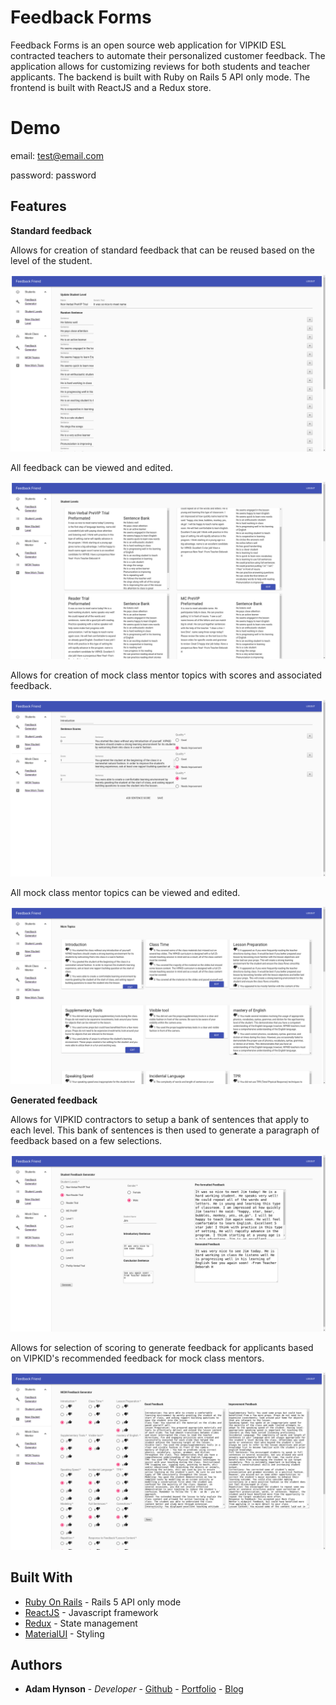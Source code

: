 # Feedback Forms
Feedback Forms is an open source web application for VIPKID ESL contracted teachers to automate their personalized customer feedback. The application allows for customizing reviews for both students and teacher applicants. The backend is built with Ruby on Rails 5 API only mode. The frontend is built with ReactJS and a Redux store. 

# Demo
email: test@email.com

password: password

## Features
**Standard feedback**

Allows for creation of standard feedback that can be reused based on the level of the student. 

![Student Feedback Generator](Screenshots/StudentLevelEdit.png)

All feedback can be viewed and edited.

![Student Feedback Generator](Screenshots/StudentLevelIndex.png)

Allows for creation of mock class mentor topics with scores and associated feedback.

![Student Feedback Generator](Screenshots/MCMTopicEdit.png)

All mock class mentor topics can be viewed and edited.

![Student Feedback Generator](Screenshots/MCMTopicIndex.png)

**Generated feedback**

Allows for VIPKID contractors to setup a bank of sentences that apply to each level. This bank of sentences is then used to generate a paragraph of feedback based on a few selections. 

![Student Feedback Generator](Screenshots/StudentGenerator.png)

Allows for selection of scoring to generate feedback for applicants based on VIPKID's recommended feedback for mock class mentors. 

![Student Feedback Generator](Screenshots/MCMGenerator.png)


## Built With

* [Ruby On Rails](http://rubyonrails.org/) - Rails 5 API only mode
* [ReactJS](https://reactjs.org/) - Javascript framework
* [Redux](https://redux.js.org/) - State management
* [MaterialUI](https://material-ui.com/) - Styling



## Authors

* **Adam Hynson** - *Developer* - [Github](https://github.com/hynsondevelops) - [Portfolio](https://hynson-tech-blog.herokuapp.com/portfolio) - [Blog](https://hynson-tech-blog.herokuapp.com/posts)